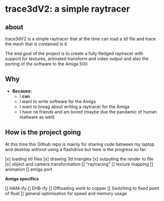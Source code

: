 # trace3dV2: a simple raytracer

## about

trace3dV2 is a simple raytracer that at the time can load a stl file and trace the mesh that is contained in it

The end goal of the project is to create a fully fledged raytracer with support for textures, animated transform and video output and also the porting of the software to the Amiga 500.

## Why

* **Because:**
  - I **can**
  - I want to write software for the Amiga
  - I want to breag about writing a raytracer for the Amiga
  - I have no friends and am bored (maybe due the pandamic of human mallware as well)

## How is the project going

At this time this Github repo is mainly for sharing code between my laptop and desktop without using a flashdrive but here is the progress so far:

[x] loading stl files
[x] drawing 3d triangles
[x] outputing the render to file
[x] object and camera transformation
[] "raytracing"
[] texture mapping
[] animation
[] amiga port

**Amiga specifics**

[] HAM-ify
[] EHB-ify
[] Offloading work to copper
[] Switching to fixed point of float
[] general optimisation for speed and memory usage


